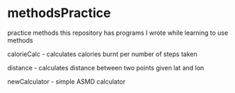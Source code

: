 # methodsPractice
practice methods
this repository has programs I wrote while learning to use methods

calorieCalc - calculates calories burnt per number of steps taken

distance - calculates distance between two points given lat and lon

newCalculator - simple ASMD calculator
